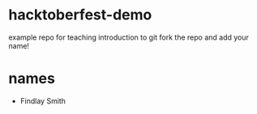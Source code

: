 # hacktoberfest-demo
example repo for teaching introduction to git
fork the repo and add your name!
# names
- Findlay Smith
